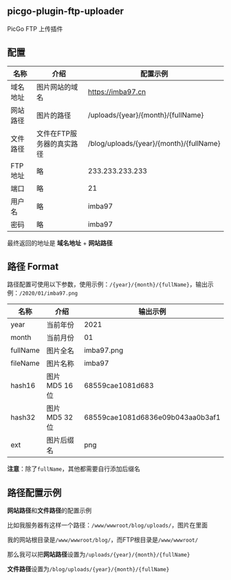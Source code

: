 ## picgo-plugin-ftp-uploader

PicGo FTP 上传插件

## 配置

名称 | 介绍 | 配置示例
-|-|-
域名地址 | 图片网站的域名 | https://imba97.cn
网站路径 | 图片的路径 | /uploads/{year}/{month}/{fullName}
文件路径 | 文件在FTP服务器的真实路径 | /blog/uploads/{year}/{month}/{fullName}
FTP地址 | 略 | 233.233.233.233
端口 | 略 | 21
用户名 | 略 | imba97
密码 | 略 | imba97

最终返回的地址是 **域名地址** + **网站路径**

## 路径 Format

路径配置可使用以下参数，使用示例：`/{year}/{month}/{fullName}`，输出示例：`/2020/01/imba97.png`

名称 | 介绍 | 输出示例
-|-|-
year | 当前年份 | 2021
month | 当前月份 | 01
fullName | 图片全名 | imba97.png
fileName | 图片名称 | imba97
hash16 | 图片 MD5 16位 | 68559cae1081d683
hash32 | 图片 MD5 32位 | 68559cae1081d6836e09b043aa0b3af1
ext | 图片后缀名 | png

**注意**：除了`fullName`，其他都需要自行添加后缀名

## 路径配置示例

**网站路径**和**文件路径**的配置示例

比如我服务器有这样一个路径：`/www/wwwroot/blog/uploads/`，图片在里面

我的网站根目录是`/www/wwwroot/blog/`，而FTP根目录是`/www/wwwroot/`

那么我可以把**网站路径**设置为`/uploads/{year}/{month}/{fullName}`

**文件路径**设置为`/blog/uploads/{year}/{month}/{fullName}`